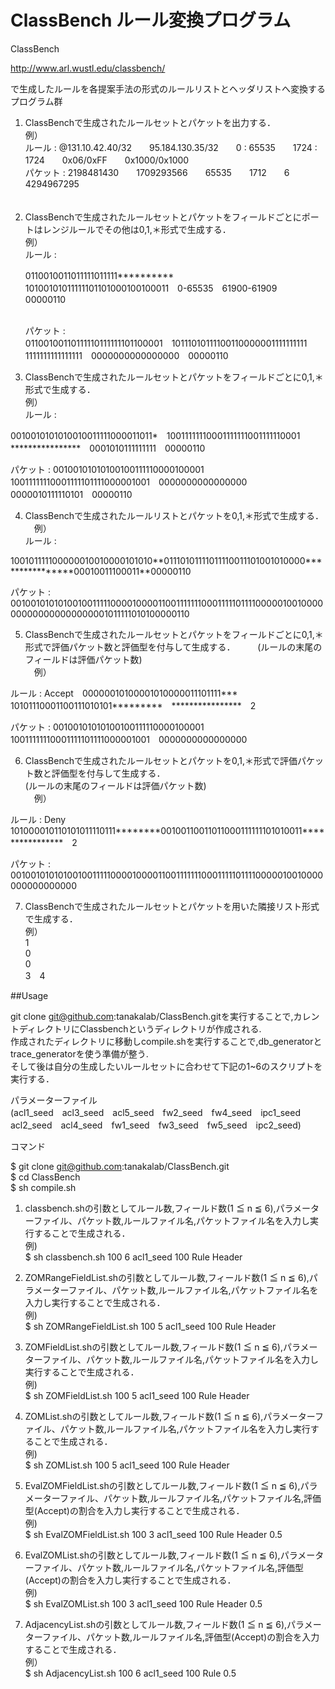# ClassBench ルール変換プログラム

ClassBench 

http://www.arl.wustl.edu/classbench/ 

で生成したルールを各提案手法の形式のルールリストとヘッダリストへ変換するプログラム群　　

1. ClassBenchで生成されたルールセットとパケットを出力する．     
例）  
ルール   : @131.10.42.40/32　　95.184.130.35/32　　0 : 65535　　1724 : 1724　　0x06/0xFF　　0x1000/0x1000       
パケット : 2198481430　　1709293566　　65535　　1712　　6　　4294967295      
　
  
2. ClassBenchで生成されたルールセットとパケットをフィールドごとにポートはレンジルールでその他は0,1,＊形式で生成する．  
例）  
ルール   :<p>0110010011011111011111**********　10100101011111101101000100100011　0-65535　61900-61909　00000110</p>  
パケット :  
01100100110111110111111101100001　10111010111100110000001111111111　1111111111111111　0000000000000000　00000110    
  
  
3. ClassBenchで生成されたルールセットとパケットをフィールドごとに0,1,＊形式で生成する．       
例）  
ルール   :  
<p>0010010101010010011111000011011*　10011111110001111111001111110001　****************　0001010111111111　00000110</p>     
パケット :  
00100101010100100111110000100001　10011111110001111101111000001001　0000000000000000　0000010111110101　00000110    
  
  
 
4. ClassBenchで生成されたルールリストとパケットを0,1,＊形式で生成する．  
　例）  
ルール   :   
<p>100101111100000010010000101010**01110101111011110011101001010000****************00010011100011**00000110</p>
パケット :   
00100101010100100111110000100001100111111100011111011110000010010000000000000000000001011111010100000110  
  
  
5. ClassBenchで生成されたルールセットとパケットをフィールドごとに0,1,＊形式で評価パケット数と評価型を付与して生成する．    　
　(ルールの末尾のフィールドは評価パケット数)    
　例）  
<p>ルール   : Accept　00000010100001010000011101111***　10101110001100111010101*********　****************　2</p>    
パケット : 00100101010100100111110000100001　10011111110001111101111000001001　0000000000000000     
  
  
6. ClassBenchで生成されたルールセットとパケットを0,1,＊形式で評価パケット数と評価型を付与して生成する．   
 (ルールの末尾のフィールドは評価パケット数)    
　例）  
<p>ルール   : Deny　101000010110101011110111********00100110011011000111111101010011****************　2</p>      
パケット : 00100101010100100111110000100001100111111100011111011110000010010000000000000000    
  
  
7. ClassBenchで生成されたルールセットとパケットを用いた隣接リスト形式で生成する．    
例）  
1    
0   
0   
3　4   　　


##Usage   

git clone git@github.com:tanakalab/ClassBench.gitを実行することで,カレントディレクトリにClassbenchというディレクトリが作成される.  
作成されたディレクトリに移動しcompile.shを実行することで,db_generatorとtrace_generatorを使う準備が整う.     
そして後は自分の生成したいルールセットに合わせて下記の1~6のスクリプトを実行する．  

パラメーターファイル  
(acl1_seed　acl3_seed　acl5_seed　fw2_seed　fw4_seed　ipc1_seed　acl2_seed　acl4_seed　fw1_seed　fw3_seed　fw5_seed　ipc2_seed)  

コマンド  

$ git clone git@github.com:tanakalab/ClassBench.git  
$ cd ClassBench    
$ sh compile.sh   
  
  
 1. classbench.shの引数としてルール数,フィールド数(1 ≦ n ≦ 6),パラメーターファイル、パケット数,ルールファイル名,パケットファイル名を入力し実行することで生成される．  
 例)  
$ sh classbench.sh 100 6 acl1_seed 100 Rule Header
  
  
 2. ZOMRangeFieldList.shの引数としてルール数,フィールド数(1 ≦ n ≦ 6),パラメーターファイル、パケット数,ルールファイル名,パケットファイル名を入力し実行することで生成される．  
 例)  
$ sh ZOMRangeFieldList.sh 100 5 acl1_seed 100 Rule Header
  
  
 3. ZOMFieldList.shの引数としてルール数,フィールド数(1 ≦ n ≦ 6),パラメーターファイル、パケット数,ルールファイル名,パケットファイル名を入力し実行することで生成される．   
 例)  
$ sh ZOMFieldList.sh 100 5 acl1_seed 100 Rule Header
  
  
 4. ZOMList.shの引数としてルール数,フィールド数(1 ≦ n ≦ 6),パラメーターファイル、パケット数,ルールファイル名,パケットファイル名を入力し実行することで生成される．  
 例)  
$ sh ZOMList.sh 100 5 acl1_seed 100 Rule Header
  
  
 5. EvalZOMFieldList.shの引数としてルール数,フィールド数(1 ≦ n ≦ 6),パラメーターファイル、パケット数,ルールファイル名,パケットファイル名,評価型(Accept)の割合を入力し実行することで生成される．  
 例)  
$ sh EvalZOMFieldList.sh 100 3 acl1_seed 100 Rule Header 0.5
  
  
 6. EvalZOMList.shの引数としてルール数,フィールド数(1 ≦ n ≦ 6),パラメーターファイル、パケット数,ルールファイル名,パケットファイル名,評価型(Accept)の割合を入力し実行することで生成される．  
 例)  
$ sh EvalZOMList.sh 100 3 acl1_seed 100 Rule Header 0.5
  
  
 7. AdjacencyList.shの引数としてルール数,フィールド数(1 ≦ n ≦ 6),パラメーターファイル、パケット数,ルールファイル名,評価型(Accept)の割合を入力することで生成される．  
 例）  
$ sh AdjacencyList.sh 100 6 acl1_seed 100 Rule 0.5
 
